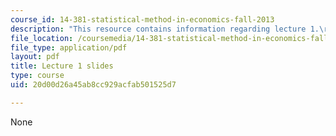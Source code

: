 ```yaml
---
course_id: 14-381-statistical-method-in-economics-fall-2013
description: "This resource contains information regarding lecture 1.\r\n"
file_location: /coursemedia/14-381-statistical-method-in-economics-fall-2013/20d00d26a45ab8cc929acfab501525d7_MIT14_381F13_lec1.pdf
file_type: application/pdf
layout: pdf
title: Lecture 1 slides
type: course
uid: 20d00d26a45ab8cc929acfab501525d7

---
```

None